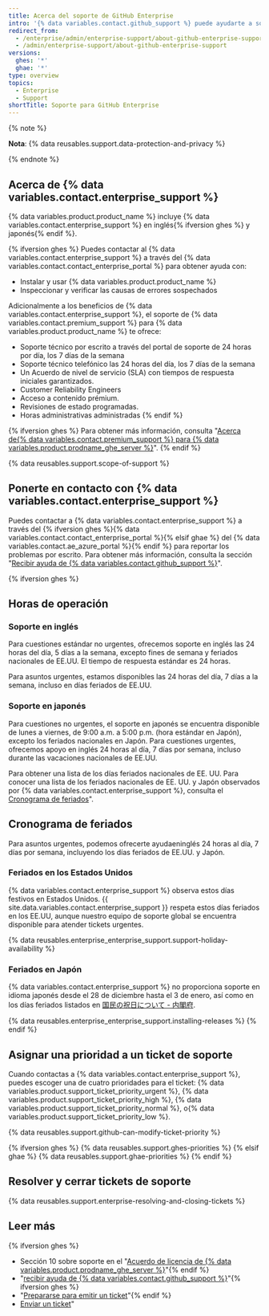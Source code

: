 ```yaml
---
title: Acerca del soporte de GitHub Enterprise
intro: '{% data variables.contact.github_support %} puede ayudarte a solucionar los problemas que se presenten en {% data variables.product.product_name %}.'
redirect_from:
  - /enterprise/admin/enterprise-support/about-github-enterprise-support
  - /admin/enterprise-support/about-github-enterprise-support
versions:
  ghes: '*'
  ghae: '*'
type: overview
topics:
  - Enterprise
  - Support
shortTitle: Soporte para GitHub Enterprise
---
```


{% note %}

**Nota**: {% data reusables.support.data-protection-and-privacy %}

{% endnote %}

## Acerca de {% data variables.contact.enterprise_support %}

{% data variables.product.product_name %} incluye {% data variables.contact.enterprise_support %} en inglés{% ifversion ghes %} y japonés{% endif %}.

{% ifversion ghes %}
Puedes contactar al {% data variables.contact.enterprise_support %} a través del {% data variables.contact.contact_enterprise_portal %} para obtener ayuda con:
 - Instalar y usar {% data variables.product.product_name %}
 - Inspeccionar y verificar las causas de errores sospechados

Adicionalmente a los beneficios de {% data variables.contact.enterprise_support %}, el soporte de {% data variables.contact.premium_support %} para {% data variables.product.product_name %} te ofrece:
  - Soporte técnico por escrito a través del portal de soporte de 24 horas por día, los 7 días de la semana
  - Soporte técnico telefónico las 24 horas del día, los 7 días de la semana
  - Un Acuerdo de nivel de servicio (SLA) con tiempos de respuesta iniciales garantizados.
  - Customer Reliability Engineers
  - Acceso a contenido prémium.
  - Revisiones de estado programadas.
  - Horas administrativas administradas
{% endif %}

{% ifversion ghes %}
Para obtener más información, consulta "[Acerca de{% data variables.contact.premium_support %} para {% data variables.product.prodname_ghe_server %}](/enterprise/admin/guides/enterprise-support/about-github-premium-support-for-github-enterprise-server)".
{% endif %}

{% data reusables.support.scope-of-support %}

## Ponerte en contacto con {% data variables.contact.enterprise_support %}

Puedes contactar a {% data variables.contact.enterprise_support %} a través del {% ifversion ghes %}{% data variables.contact.contact_enterprise_portal %}{% elsif ghae %} del {% data variables.contact.ae_azure_portal %}{% endif %} para reportar los problemas por escrito. Para obtener más información, consulta la sección "[Recibir ayuda de {% data variables.contact.github_support %}](/admin/enterprise-support/receiving-help-from-github-support)".

{% ifversion ghes %}
## Horas de operación

### Soporte en inglés

Para cuestiones estándar no urgentes, ofrecemos soporte en inglés las 24 horas del día, 5 días a la semana, excepto fines de semana y feriados nacionales de EE.UU. El tiempo de respuesta estándar es 24 horas.

Para asuntos urgentes, estamos disponibles las 24 horas del día, 7 días a la semana, incluso en días feriados de EE.UU.

### Soporte en japonés

Para cuestiones no urgentes, el soporte en japonés se encuentra disponible de lunes a viernes, de 9:00 a.m. a 5:00 p.m. (hora estándar en Japón), excepto los feriados nacionales en Japón. Para cuestiones urgentes, ofrecemos apoyo en inglés 24 horas al día, 7 días por semana, incluso durante las vacaciones nacionales de EE.UU.

Para obtener una lista de los días feriados nacionales de EE. UU. Para conocer una lista de los feriados nacionales de EE. UU. y Japón observados por {% data variables.contact.enterprise_support %}, consulta el [Cronograma de feriados](#holiday-schedules)".

## Cronograma de feriados

Para asuntos urgentes, podemos ofrecerte ayudaeninglés 24 horas al día, 7 días por semana, incluyendo los días feriados de EE.UU. y Japón.

### Feriados en los Estados Unidos

{% data variables.contact.enterprise_support %} observa estos días festivos en Estados Unidos. {{ site.data.variables.contact.enterprise_support }} respeta estos días feriados en los EE.UU, aunque nuestro equipo de soporte global se encuentra disponible para atender tickets urgentes.

{% data reusables.enterprise_enterprise_support.support-holiday-availability %}

### Feriados en Japón

{% data variables.contact.enterprise_support %} no proporciona soporte en idioma japonés desde el 28 de diciembre hasta el 3 de enero, así como en los días feriados listados en [国民の祝日について - 内閣府](https://www8.cao.go.jp/chosei/shukujitsu/gaiyou.html).

{% data reusables.enterprise_enterprise_support.installing-releases %}
{% endif %}

## Asignar una prioridad a un ticket de soporte

Cuando contactas a {% data variables.contact.enterprise_support %}, puedes escoger una de cuatro prioridades para el ticket: {% data variables.product.support_ticket_priority_urgent %}, {% data variables.product.support_ticket_priority_high %}, {% data variables.product.support_ticket_priority_normal %}, o{% data variables.product.support_ticket_priority_low %}.

{% data reusables.support.github-can-modify-ticket-priority %}

{% ifversion ghes %}
{% data reusables.support.ghes-priorities %}
{% elsif ghae %}
{% data reusables.support.ghae-priorities %}
{% endif %}

## Resolver y cerrar tickets de soporte

{% data reusables.support.enterprise-resolving-and-closing-tickets %}

## Leer más

{% ifversion ghes %}
- Sección 10 sobre soporte en el "[Acuerdo de licencia de {% data variables.product.prodname_ghe_server %}](https://enterprise.github.com/license)"{% endif %}
- "[recibir ayuda de {% data variables.contact.github_support %}](/admin/enterprise-support/receiving-help-from-github-support)"{% ifversion ghes %}
- "[Prepararse para emitir un ticket](/enterprise/admin/guides/enterprise-support/preparing-to-submit-a-ticket)"{% endif %}
- [Enviar un ticket](/enterprise/admin/guides/enterprise-support/submitting-a-ticket)"
